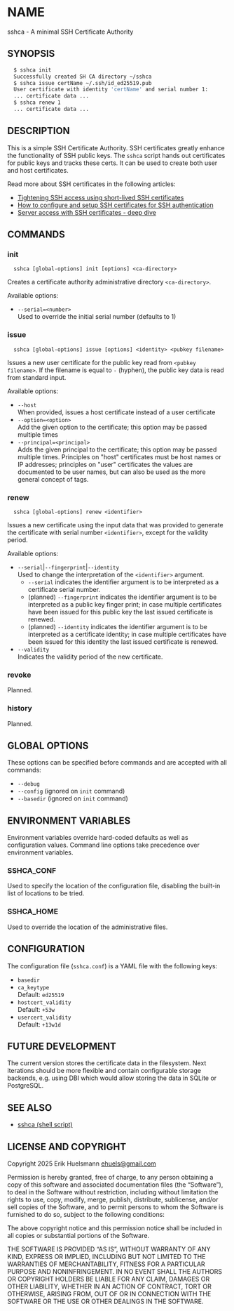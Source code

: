 
# NAME

sshca - A minimal SSH Certificate Authority

## SYNOPSIS

```bash
  $ sshca init
  Successfully created SH CA directory ~/sshca
  $ sshca issue certName ~/.ssh/id_ed25519.pub
  User certificate with identity 'certName' and serial number 1:
  ... certificate data ...
  $ sshca renew 1
  ... certificate data ...
```

## DESCRIPTION

This is a simple SSH Certificate Authority. SSH certificates greatly
enhance the functionality of SSH public keys. The `sshca` script hands
out certificates for public keys and tracks these certs. It can be
used to create both user and host certificates.

Read more about SSH certificates in the following articles:

* [Tightening SSH access using short-lived SSH certificates](https://www.bastionxp.com/blog/tightening-ssh-access-using-short-lived-ssh-certificates/)
* [How to configure and setup SSH certificates for SSH authentication](https://dev.to/gvelrajan/how-to-configure-and-setup-ssh-certificates-for-ssh-authentication-b52)
* [Server access with SSH certificates - deep dive](https://dev.to/ehuelsmann/server-access-with-ssh-certificates-deep-dive-4h05)

## COMMANDS

### init

```plain
  sshca [global-options] init [options] <ca-directory>
```

Creates a certificate authority administrative directory `<ca-directory>`.

Available options:

* `--serial=<number>`\
  Used to override the initial serial number (defaults to 1)

### issue

```plain
  sshca [global-options] issue [options] <identity> <pubkey filename>
```

Issues a new user certificate for the public key read from `<pubkey filename>`.
If the filename is equal to `-` (hyphen), the public key data is read from
standard input.

Available options:

* `--host`\
  When provided, issues a host certificate instead of a user certificate
* `--option=<option>`\
  Add the given option to the certificate; this option may be passed multiple times
* `--principal=<principal>`\
  Adds the given principal to the certificate; this option may be passed multiple times.
  Principles on "host" certificates must be host names or IP addresses; principles on
  "user" certificates the values are documented to be user names, but can also be used
  as the more general concept of tags.

### renew

```plain
  sshca [global-options] renew <identifier>
```

Issues a new certificate using the input data that was provided to generate the
certificate with serial number `<identifier>`, except for the validity period.

Available options:

* `--serial`|`--fingerprint`|`--identity`\
  Used to change the interpretation of the `<identifier>` argument.
  * `--serial` indicates the identifier argument is to be interpreted as a certificate
    serial number.
  * (planned) `--fingerprint` indicates the identifier argument is to be interpreted as a public
    key finger print; in case multiple certificates have been issued for this public
    key the last issued certificate is renewed.
  * (planned) `--identity` indicates the identifier argument is to be interpreted as a certificate
    identity; in case multiple certificates have been issued for this identity the last
    issued certificate is renewed.
* `--validity`\
  Indicates the validity period of the new certificate.

### revoke

Planned.

### history

Planned.

## GLOBAL OPTIONS

These options can be specified before commands and are accepted with all commands:

* `--debug`
* `--config` (ignored on `init` command)
* `--basedir` (ignored on `init` command)

## ENVIRONMENT VARIABLES

Environment variables override hard-coded defaults as well as configuration values.
Command line options take precedence over environment variables.

### SSHCA_CONF

Used to specify the location of the configuration file, disabling the built-in
list of locations to be tried.

### SSHCA_HOME

Used to override the location of the administrative files.

## CONFIGURATION

The configuration file (`sshca.conf`) is a YAML file with the following keys:

* `basedir`
* `ca_keytype`\
  Default: `ed25519`
* `hostcert_validity`\
  Default: `+53w`
* `usercert_validity`\
  Default: `+13w1d`

## FUTURE DEVELOPMENT

The current version stores the certificate data in the filesystem. Next iterations
should be more flexible and contain configurable storage backends, e.g. using DBI
which would allow storing the data in SQLite or PostgreSQL.



## SEE ALSO

* [sshca (shell script)](https://github.com/mattferris/sshca)

## LICENSE AND COPYRIGHT

Copyright 2025 Erik Huelsmann <ehuels@gmail.com>

Permission is hereby granted, free of charge, to any person obtaining a copy
of this software and associated documentation files (the “Software”), to deal
in the Software without restriction, including without limitation the rights
to use, copy, modify, merge, publish, distribute, sublicense, and/or sell
copies of the Software, and to permit persons to whom the Software is furnished
to do so, subject to the following conditions:

The above copyright notice and this permission notice shall be included in all
copies or substantial portions of the Software.

THE SOFTWARE IS PROVIDED “AS IS”, WITHOUT WARRANTY OF ANY KIND, EXPRESS OR
IMPLIED, INCLUDING BUT NOT LIMITED TO THE WARRANTIES OF MERCHANTABILITY,
FITNESS FOR A PARTICULAR PURPOSE AND NONINFRINGEMENT. IN NO EVENT SHALL THE
AUTHORS OR COPYRIGHT HOLDERS BE LIABLE FOR ANY CLAIM, DAMAGES OR OTHER
LIABILITY, WHETHER IN AN ACTION OF CONTRACT, TORT OR OTHERWISE, ARISING FROM,
OUT OF OR IN CONNECTION WITH THE SOFTWARE OR THE USE OR OTHER DEALINGS IN THE
SOFTWARE.
